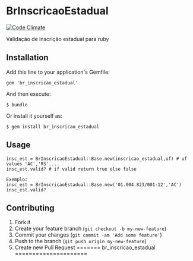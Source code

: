 # BrInscricaoEstadual
[![Code Climate](https://codeclimate.com/repos/521e0704f3ea00689f04ef93/badges/1457e87b327bdd3dac02/gpa.png)](https://codeclimate.com/repos/521e0704f3ea00689f04ef93/feed)

Validação de inscrição estadual para ruby

## Installation

Add this line to your application's Gemfile:

    gem 'br_inscricao_estadual'

And then execute:

    $ bundle

Or install it yourself as:

    $ gem install br_inscricao_estadual

## Usage
	insc_est = BrInscricaoEstadual::Base.new(inscricao_estadual,uf) # uf values 'AC','RS'....
	insc_est.valid? # if valid return true else false

	Exemplo: 
	insc_est = BrInscricaoEstadual::Base.new('01.004.823/001-12','AC')
	insc_est.valid? 

## Contributing

1. Fork it
2. Create your feature branch (`git checkout -b my-new-feature`)
3. Commit your changes (`git commit -am 'Add some feature'`)
4. Push to the branch (`git push origin my-new-feature`)
5. Create new Pull Request
=======
br_inscricao_estadual
=====================

